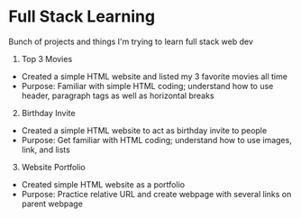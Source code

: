 # Full Stack Learning
Bunch of projects and things I'm trying to learn full stack web dev
1. Top 3 Movies
 - Created a simple HTML website and listed my 3 favorite movies all time
 - Purpose: Familiar with simple HTML coding; understand how to use header, paragraph tags as well as horizontal breaks
2. Birthday Invite
 - Created a simple HTML website to act as birthday invite to people
 - Purpose: Get familiar with HTML coding; understand how to use images, link, and lists
3. Website Portfolio
 - Created simple HTML website as a portfolio
 - Purpose: Practice relative URL and create webpage with several links on parent webpage
